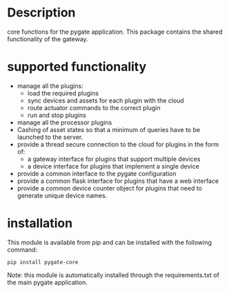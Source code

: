 # Description
core functions for the pygate application. This package contains the shared functionality of the gateway.

# supported functionality
- manage all the plugins:
	- load the required plugins
	- sync devices and assets for each plugin with the cloud
	- route actuator commands to the correct plugin
	- run and stop plugins
- manage all the processor plugins
- Cashing of asset states so that a minimum of queries have to be launched to the server.
- provide a thread secure connection to the cloud for plugins in the form of:
	- a gateway interface for plugins that support multiple devices
	- a device interface for plugins that implement a single device
- provide a common interface to the pygate configuration 
- provide a common flask interface for plugins that have a web interface
- provide a common device counter object for plugins that need to generate unique device names.

# installation
This module is available from pip and can be installed with the following command:

`pip install pygate-core`

Note: this module is automatically installed through the requirements.txt of the main pygate application. 
